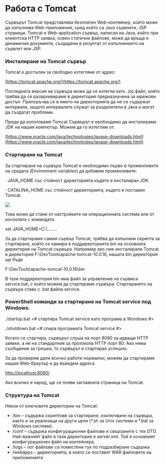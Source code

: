 # Работа с Tomcat

Сървърът Tomcat представлява безплатен Web-контейнер, който може да изпълнява Web-приложения, сред който са Java сървлети, JSP страници. Tomcat е Web-application сървър, написан на Java, който при клиентска HTTP заявка, освен статични файлове, може да връща и динамични документи, създадени в резултат от изпълнението на сървлет или JSP.

### Инсталиране на Tomcat сървър

Tomcat е достъпен за свободно изтегляне от адрес:

​[https://tomcat.apache.org/](https://tomcat.apache.org/)

Последната версия на сървъра може да се изтегли като .zip файл, който трябва да се разархивираме в директория предназначена за мрежови достъп. Препоръчва се в името на директорията да не се съдържат интервали, защото интервалите служат за разделители в Java и могат да създатат проблеми.

Преди да използваме Tomcat Сървърът е необходимо да инсталираме JDK на нашия компютър. Можем да го изтеглим от:

​[https://www.oracle.com/java/technologies/javase-downloads.html](https://www.oracle.com/java/technologies/javase-downloads.html)​

### Стартиране на Tomcat

За стартиране на сървъра Tomcat е необходимо първо в променливите на средата (Environment variables) да добавим променливите:

·       JAVA\_HOME със стойност директорията където е инсталиран JDK.

·       CATALINA\_HOME със стойност директорията, където е поставен Tomcat.

![](<../../.gitbook/assets/image (9).png>)

Това може да стане от настройките на операционната система или от конзолата с командата

set JAVA\_HOME=C:\\........

За да стартираме самия сървър Tomcat, трябва да изпълним скрипта за стартиране, който се намира в поддиректорията bin на основната директория на Tomcat сървъра. Например ако сме инсталирали Tomcat в директория F:\DevTools\apache-tomcat-10.0.16, нашата bin директория ще бъде

F:\DevTools\apache-tomcat-10.0.16\bin

В тази поддиректория bin има файл за управление на сървиса service.bat, с който можем да стартираме сървъра. Стартирането на сървъра става с .bat файла service.

### PowerShell команди за стартиране на Tomcat service под Windows.

./startup.bat <# стартира Tomcat service като програма в Wondows #>

./shutdown.bat <# спира програмата Tomcat service #>

Когато се стартира, сървърът слуша на порт 8080 за идващи HTTP заявки, а не на стандартния за протокола HTTP порт 80. Ако няма съобщения за грешки, то сървърът е стартирал успешно.

За да проверим дали всичко работи нормално, можем да стартираме нашия Web-браузър и да въведем адреса

​[http://localhost:8080/](http://localhost:8080/)​

Ако всичко е наред, ще се появи заглавната страница на Tomcat.

### Структура на Tomcat

Някои от ключовите директории на Tomcat:

* /bin – съдържа скриптове за стартиране, изключване на сървъра, както и за реализаци на други цели (\*.sh за Unix системи и \*.bat за Windows системи).
* /conf – съдържа конфигурационни файлове и свързаните с тях DTD. Най-важният файл в тази директория е server.xml. Той е основният конфигурационен файл на контейнера.&#x20;
* /logs – лог файлове са поместени тук по подразбиране съдържа&#x20;
* /webapps – директорията, в която се поставят WAR файловете на приложенията
